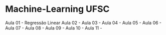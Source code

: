 # Machine-Learning UFSC
Aula 01 - Regressão Linear
Aula 02 -
Aula 03 -
Aula 04 -
Aula 05 -
Aula 06 -
Aula 07 -
Aula 08 -
Aula 09 -
Aula 10 -
Aula 11 -
